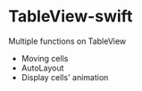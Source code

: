 # TableView-swift
Multiple functions on TableView

- Moving cells
- AutoLayout
- Display cells' animation
